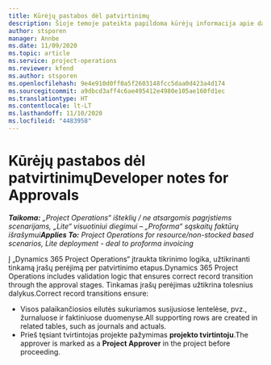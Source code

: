 ```yaml
---
title: Kūrėjų pastabos dėl patvirtinimų
description: Šioje temoje pateikta papildoma kūrėjų informacija apie darbą su patvirtinimais.
author: stsporen
manager: Annbe
ms.date: 11/09/2020
ms.topic: article
ms.service: project-operations
ms.reviewer: kfend
ms.author: stsporen
ms.openlocfilehash: 9e4e910d0ff0a5f2603148fcc5daa0d423a4d174
ms.sourcegitcommit: a9dbcd3aff4c6ae495412e4980e105ae160fd1ec
ms.translationtype: HT
ms.contentlocale: lt-LT
ms.lasthandoff: 11/10/2020
ms.locfileid: "4483958"
---
```

# <a name="developer-notes-for-approvals"></a><span data-ttu-id="81aa3-103">Kūrėjų pastabos dėl patvirtinimų</span><span class="sxs-lookup"><span data-stu-id="81aa3-103">Developer notes for Approvals</span></span>

<span data-ttu-id="81aa3-104">_**Taikoma:** „Project Operations“ išteklių / ne atsargomis pagrįstiems scenarijams, „Lite“ visuotiniui diegimui – „Proforma“ sąskaitų faktūrų išrašymui_</span><span class="sxs-lookup"><span data-stu-id="81aa3-104">_**Applies To:** Project Operations for resource/non-stocked based scenarios, Lite deployment - deal to proforma invoicing_</span></span>

<span data-ttu-id="81aa3-105">Į „Dynamics 365 Project Operations“ įtraukta tikrinimo logika, užtikrinanti tinkamą įrašų perėjimą per patvirtinimo etapus.</span><span class="sxs-lookup"><span data-stu-id="81aa3-105">Dynamics 365 Project Operations includes validation logic that ensures correct record transition through the approval stages.</span></span> <span data-ttu-id="81aa3-106">Tinkamas įrašų perėjimas užtikrina tolesnius dalykus.</span><span class="sxs-lookup"><span data-stu-id="81aa3-106">Correct record transitions ensure:</span></span> 

  - <span data-ttu-id="81aa3-107">Visos palaikančiosios eilutės sukuriamos susijusiose lentelėse, pvz., žurnaluose ir faktiniuose duomenyse.</span><span class="sxs-lookup"><span data-stu-id="81aa3-107">All supporting rows are created in related tables, such as journals and actuals.</span></span>
  - <span data-ttu-id="81aa3-108">Prieš tęsiant tvirtintojas projekte pažymimas **projekto tvirtintoju**.</span><span class="sxs-lookup"><span data-stu-id="81aa3-108">The approver is marked as a **Project Approver** in the project before proceeding.</span></span>
